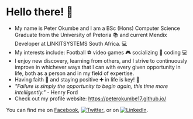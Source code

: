 # Hello there! 👋
- My name is Peter Okumbe and I am a BSc (Hons) Computer Science Graduate from the University of Pretoria :books: and current Mendix Developer at LINKITSYSTEMS South Africa. 💻
- My interests include: Football :soccer: video games :video_game: socializing 💬 coding :computer:
- I enjoy new discovery, learning from others, and I strive to continuously improve in whichever ways that I can with every given opportunity in life, both as a person and in my field of expertise.
- Having faith :pray: and staying positive :heavy_plus_sign: in life is key! :key:
- *"Failure is simply the opportunity to begin again, this time more intelligently."* - Henry Ford
- Check out my profile website: https://peterokumbe17.github.io/

You can find me on [Facebook][1], [![Twitter][1.2]][2], or on [![LinkedIn][1.3]][3].

<!-- Icons -->

[1.2]: http://i.imgur.com/wWzX9uB.png
[1.3]: https://raw.githubusercontent.com/MartinHeinz/MartinHeinz/master/linkedin-3-16.png 

<!-- Links to social media accounts -->

[1]: https://facebook.com/peter.okumbe
[2]: https://twitter.com/retep_741
[3]: https://www.linkedin.com/in/peter-okumbe-65a887203/
